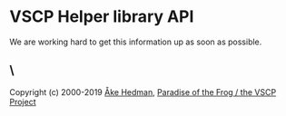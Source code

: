 # VSCP Helper library API 

We are working hard to get this information up as soon as possible.


\\ 
----
Copyright (c) 2000-2019 [Åke Hedman](mailto/akhe@grodansparadis.com), [Paradise of the Frog / the VSCP Project](https://www.grodansparadis.com)
